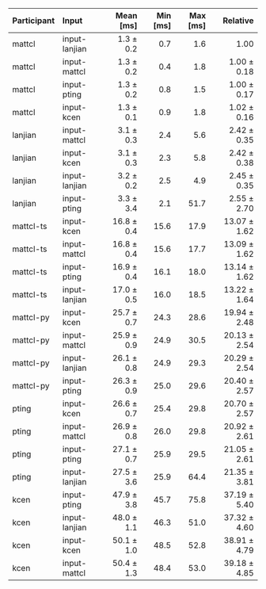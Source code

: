 | Participant | Input | Mean [ms] | Min [ms] | Max [ms] | Relative |
|:---|:---|---:|---:|---:|---:|
| mattcl | input-lanjian | 1.3 ± 0.2 | 0.7 | 1.6 | 1.00 |
| mattcl | input-mattcl | 1.3 ± 0.2 | 0.4 | 1.8 | 1.00 ± 0.18 |
| mattcl | input-pting | 1.3 ± 0.2 | 0.8 | 1.5 | 1.00 ± 0.17 |
| mattcl | input-kcen | 1.3 ± 0.1 | 0.9 | 1.8 | 1.02 ± 0.16 |
| lanjian | input-mattcl | 3.1 ± 0.3 | 2.4 | 5.6 | 2.42 ± 0.35 |
| lanjian | input-kcen | 3.1 ± 0.3 | 2.3 | 5.8 | 2.42 ± 0.38 |
| lanjian | input-lanjian | 3.2 ± 0.2 | 2.5 | 4.9 | 2.45 ± 0.35 |
| lanjian | input-pting | 3.3 ± 3.4 | 2.1 | 51.7 | 2.55 ± 2.70 |
| mattcl-ts | input-kcen | 16.8 ± 0.4 | 15.6 | 17.9 | 13.07 ± 1.62 |
| mattcl-ts | input-mattcl | 16.8 ± 0.4 | 15.6 | 17.7 | 13.09 ± 1.62 |
| mattcl-ts | input-pting | 16.9 ± 0.4 | 16.1 | 18.0 | 13.14 ± 1.62 |
| mattcl-ts | input-lanjian | 17.0 ± 0.5 | 16.0 | 18.5 | 13.22 ± 1.64 |
| mattcl-py | input-kcen | 25.7 ± 0.7 | 24.3 | 28.6 | 19.94 ± 2.48 |
| mattcl-py | input-mattcl | 25.9 ± 0.9 | 24.9 | 30.5 | 20.13 ± 2.54 |
| mattcl-py | input-lanjian | 26.1 ± 0.8 | 24.9 | 29.3 | 20.29 ± 2.54 |
| mattcl-py | input-pting | 26.3 ± 0.9 | 25.0 | 29.6 | 20.40 ± 2.57 |
| pting | input-kcen | 26.6 ± 0.7 | 25.4 | 29.8 | 20.70 ± 2.57 |
| pting | input-mattcl | 26.9 ± 0.8 | 26.0 | 29.8 | 20.92 ± 2.61 |
| pting | input-pting | 27.1 ± 0.7 | 25.9 | 29.5 | 21.05 ± 2.61 |
| pting | input-lanjian | 27.5 ± 3.6 | 25.9 | 64.4 | 21.35 ± 3.81 |
| kcen | input-pting | 47.9 ± 3.8 | 45.7 | 75.8 | 37.19 ± 5.40 |
| kcen | input-lanjian | 48.0 ± 1.1 | 46.3 | 51.0 | 37.32 ± 4.60 |
| kcen | input-kcen | 50.1 ± 1.0 | 48.5 | 52.8 | 38.91 ± 4.79 |
| kcen | input-mattcl | 50.4 ± 1.3 | 48.4 | 53.0 | 39.18 ± 4.85 |
